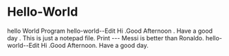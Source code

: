 # Hello-World
hello World Program
hello-world--Edit
Hi .Good Afternoon . Have a good day .
This is just a notepad file. 
Print --- Messi is better than Ronaldo.
hello-world--Edit
Hi .Good Afternoon. Have a good day.

